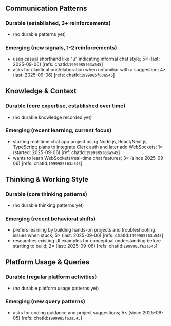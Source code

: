 ## Communication Patterns
### Durable (established, 3+ reinforcements)
- (no durable patterns yet)

### Emerging (new signals, 1-2 reinforcements)
- uses casual shorthand like "u" indicating informal chat style; 5× (last: 2025-09-06) [refs: chatId:`1999985f63a545`]
- asks for clarifications/elaboration when unfamiliar with a suggestion; 4× (last: 2025-09-06) [refs: chatId:`1999985f63a545`]

## Knowledge & Context
### Durable (core expertise, established over time)
- (no durable knowledge recorded yet)

### Emerging (recent learning, current focus)
- starting real-time chat app project using Node.js, React/Next.js, TypeScript; plans to integrate Clerk auth and later add WebSockets; 1× (started: 2025-09-06) [ref: chatId:`1999985f63a545`]
- wants to learn WebSockets/real-time chat features; 3× (since 2025-09-06) [refs: chatId:`1999985f63a545`]

## Thinking & Working Style
### Durable (core thinking patterns)
- (no durable thinking patterns yet)

### Emerging (recent behavioral shifts)
- prefers learning by building hands-on projects and troubleshooting issues when stuck; 5× (last: 2025-09-06) [refs: chatId:`1999985f63a545`]
- researches existing UI examples for conceptual understanding before starting to build; 2× (last: 2025-09-06) [refs: chatId:`1999985f63a545`]

## Platform Usage & Queries
### Durable (regular platform activities)
- (no durable platform usage patterns yet)

### Emerging (new query patterns)
- asks for coding guidance and project suggestions; 5× (since 2025-09-05) [refs: chatId:`1999985f63a545`]